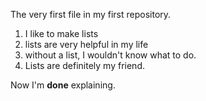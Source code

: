 The very first file in my first repository.

1. I like to make lists
1. lists are very helpful in my life
1. without a list, I wouldn't know what to do.
1. Lists are definitely my friend.

Now I'm **done** explaining.
